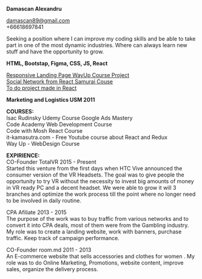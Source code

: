 **Damascan Alexandru**

damascan89@gmail.com  
+66618697841

Seeking a position where I can improve my coding skills and be able to take part in one of the most dynamic industries. Where can always learn new stuff and have the opportunity to grow.

**HTML, Bootstap, Figma, CSS, JS, React**


[Responsive Landing Page WayUp Course Project](https://damascan-alexandru-2.netlify.app/)  
[Social Network from React Samurai Couse](https://github.com/Damascan-Alex/sandu-samurai)   
[To do project made in React](https://github.com/Damascan-Alex/to-not-do-list)


**Marketing and Logistics USM 2011**

**COURSES:**    
Isac Rudinsky Udemy Course Google Ads Mastery  
Code Academy Web Development Course   
Code with Mosh React Course  
it-kamasutra.com -  Free Youtube course about React and Redux  
Way Up - WebDesign Course  

**EXPIRIENCE:**  
CO-Founder TotalVR 2015 - Present  
Started this venture from the first days when HTC Vive announced the consumer version of the VR Headsets. The goal was to give people the opportunity to try VR without the necessity to invest big amounts of money in VR ready PC and a decent headset. We were able to grow it will 3 branches and optimize the work process till the point where no longer need to be involved in daily routine. 

CPA Afiliate 2013 - 2015  
The purpose of the work was to buy traffic from various networks and to convert it into CPA deals, most of them were from the Gambling industry. My role was to create a landing website, work with banners, purchase traffic. Keep track of campaign performance. 

CO-Founder room.md 2011 - 2013  
An E-commerce website that sells accessories and clothes for women . My role was to do Online Marketing, Promotions, website content, improve sales, organize the delivery process. 
